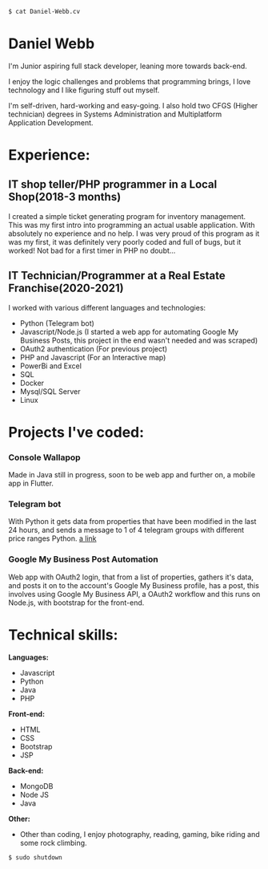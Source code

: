 ```bash
$ cat Daniel-Webb.cv
```


# Daniel Webb
I'm Junior aspiring full stack developer, leaning more towards back-end.

I enjoy the logic challenges and problems that programming brings, I love technology and I like figuring stuff out myself.

I'm self-driven, hard-working and easy-going. I also hold two CFGS (Higher technician) degrees in Systems Administration and Multiplatform Application Development.

# Experience:
## IT shop teller/PHP programmer in a Local Shop(2018-3 months)
I created a simple ticket generating program for inventory management. This was my first intro into programming an actual usable application. With absolutely no experience and no help. I was very proud of this program as it was my first, it was definitely very poorly coded and full of bugs, but it worked! Not bad for a first timer in PHP no doubt... 

## IT Technician/Programmer at a Real Estate Franchise(2020-2021)
I worked with various different languages and technologies:
  * Python 
(Telegram bot)
  * Javascript/Node.js 
(I started a web app for automating Google My Business Posts, this project in the end wasn't needed and was scraped)
  * OAuth2 authentication (For previous project)
  * PHP and Javascript (For an Interactive map)
  * PowerBi and Excel
  * SQL
  * Docker
 * Mysql/SQL Server
  * Linux

# Projects I've coded:
### Console Wallapop
Made in Java still in progress, soon to be web app and further on, a mobile app in Flutter.
### Telegram bot 
With Python it gets data from properties that have been modified in the last 24 hours, and sends a message to 1 of 4 telegram groups with different price ranges Python.
[a link](https://github.com/daninfocus/Python-Telegram-Bot)
### Google My Business Post Automation
Web app with OAuth2 login, that from a list of properties, gathers it's data, and posts it on to the account's Google My Business profile, has a post, this involves using Google My Business API, a OAuth2 workflow and this runs on Node.js, with bootstrap for the front-end.
# Technical skills:
**Languages:**

* Javascript
* Python
* Java
* PHP

**Front-end:**

* HTML
* CSS
* Bootstrap
* JSP

**Back-end:**

* MongoDB
* Node JS
* Java

**Other:**
* Other than coding, I enjoy photography, reading, gaming, bike riding and some rock climbing.

```bash
$ sudo shutdown
```
